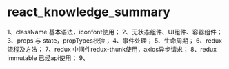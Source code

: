 # react_knowledge_summary
1、className 基本语法，iconfont使用；
2、无状态组件、UI组件、容器组件；
3、props 与 state，propTypes校验；
4、事件处理；
5、生命周期；
6、redux 流程及方法；
7、redux 中间件redux-thunk使用，axios异步请求；
8、redux immutable 已经api使用；
9、
